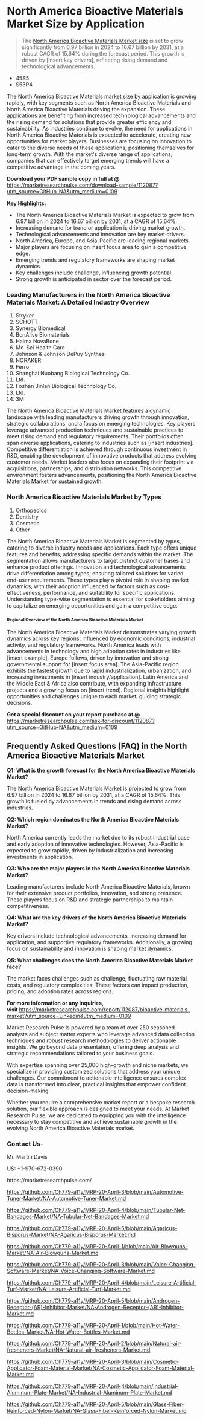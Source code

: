 <h1>North America Bioactive Materials Market&nbsp;Size by Application</h1><blockquote><p>The <a href="https://marketresearchpulse.com/download-sample/112087?utm_source=GitHub-NA&amp;utm_medium=0109">North America Bioactive Materials Market size</a> is set to grow significantly from 6.97 billion in 2024 to 16.67 billion by 2031, at a robust CAGR of 15.64% during the forecast period. This growth is driven by [insert key drivers], reflecting rising demand and technological advancements.</p></blockquote><ul><li>45S5<li> S53P4</li></ul><p>The North America Bioactive Materials market size by application is growing rapidly, with key segments such as North America Bioactive Materials and North America Bioactive Materials driving the expansion. These applications are benefiting from increased technological advancements and the rising demand for solutions that provide greater efficiency and sustainability. As industries continue to evolve, the need for applications in North America Bioactive Materials is expected to accelerate, creating new opportunities for market players. Businesses are focusing on innovation to cater to the diverse needs of these applications, positioning themselves for long-term growth. With the market's diverse range of applications, companies that can effectively target emerging trends will have a competitive advantage in the coming years.</p><p><strong>Download your PDF sample copy in full at @ </strong><a href="https://marketresearchpulse.com/download-sample/112087?utm_source=GitHub-NA&amp;utm_medium=0109">https://marketresearchpulse.com/download-sample/112087?utm_source=GitHub-NA&amp;utm_medium=0109</a></p><p><strong>Key Highlights: </strong></p><ul><li>The North America Bioactive Materials Market is expected to grow from 6.97 billion in 2024 to 16.67 billion by 2031, at a CAGR of 15.64%.</li><li>Increasing demand for trend or application is driving market growth.</li><li>Technological advancements and innovation are key market drivers.</li><li>North America, Europe, and Asia-Pacific are leading regional markets.</li><li>Major players are focusing on insert focus area to gain a competitive edge.</li><li>Emerging trends and regulatory frameworks are shaping market dynamics.</li><li>Key challenges include challenge, influencing growth potential.</li><li>Strong growth is anticipated in sector over the forecast period.</li></ul><h3>Leading Manufacturers in the North America Bioactive Materials Market: A Detailed Industry Overview</h3><ol><li>Stryker</li><li>SCHOTT</li><li>Synergy Biomedical</li><li>BonAlive Biomaterials</li><li>Halma NovaBone</li><li>Mo-Sci Health Care</li><li>Johnson & Johnson DePuy Synthes</li><li>NORAKER</li><li>Ferro</li><li>Shanghai Nuobang Biological Technology Co.</li><li>Ltd.</li><li>Foshan Jinlan Biological Technology Co.</li><li>Ltd.</li><li>3M</li></ol><div class="flex max-w-full flex-col flex-grow"><div class="min-h-8 text-message flex w-full flex-col items-end gap-2 whitespace-normal break-words [.text-message+&amp;]:mt-5" dir="auto" data-message-author-role="assistant" data-message-id="fd8432e4-4910-450d-b182-61b7bfb0a01f" data-message-model-slug="gpt-4o"><div class="flex w-full flex-col gap-1 empty:hidden first:pt-[3px]"><div class="markdown prose w-full break-words dark:prose-invert light"><p>The North America Bioactive Materials Market features a dynamic landscape with leading manufacturers driving growth through innovation, strategic collaborations, and a focus on emerging technologies. Key players leverage advanced production techniques and sustainable practices to meet rising demand and regulatory requirements. Their portfolios often span diverse applications, catering to industries such as [insert industries]. Competitive differentiation is achieved through continuous investment in R&amp;D, enabling the development of innovative products that address evolving customer needs. Market leaders also focus on expanding their footprint via acquisitions, partnerships, and distribution networks. This competitive environment fosters advancements, positioning the North America Bioactive Materials Market for sustained growth.</p></div></div></div></div><h3>North America Bioactive Materials Market by Types</h3><ol><li>Orthopedics<li> Dentistry<li> Cosmetic<li> Other</li></ol><div class="flex max-w-full flex-col flex-grow"><div class="min-h-8 text-message flex w-full flex-col items-end gap-2 whitespace-normal break-words [.text-message+&amp;]:mt-5" dir="auto" data-message-author-role="assistant" data-message-id="084470be-0bb7-4664-bddf-5156b4f41249" data-message-model-slug="gpt-4o-mini"><div class="flex w-full flex-col gap-1 empty:hidden first:pt-[3px]"><div class="markdown prose w-full break-words dark:prose-invert light"><p>The North America Bioactive Materials Market is segmented by types, catering to diverse industry needs and applications. Each type offers unique features and benefits, addressing specific demands within the market. The segmentation allows manufacturers to target distinct customer bases and enhance product offerings. Innovation and technological advancements drive differentiation among types, ensuring tailored solutions for varied end-user requirements. These types play a pivotal role in shaping market dynamics, with their adoption influenced by factors such as cost-effectiveness, performance, and suitability for specific applications. Understanding type-wise segmentation is essential for stakeholders aiming to capitalize on emerging opportunities and gain a competitive edge.</p></div></div></div></div><h3><span style="font-size: 11px;">Regional Overview of the North America Bioactive Materials Market</span></h3><div class="flex max-w-full flex-col flex-grow"><div class="min-h-8 text-message flex w-full flex-col items-end gap-2 whitespace-normal break-words [.text-message+&amp;]:mt-5" dir="auto" data-message-author-role="assistant" data-message-id="e9038762-ce64-4e30-91c9-9bd413514231" data-message-model-slug="gpt-4o-mini"><div class="flex w-full flex-col gap-1 empty:hidden first:pt-[3px]"><div class="markdown prose w-full break-words dark:prose-invert light"><p>The North America Bioactive Materials Market demonstrates varying growth dynamics across key regions, influenced by economic conditions, industrial activity, and regulatory frameworks. North America leads with advancements in technology and high adoption rates in industries like [insert example]. Europe follows, driven by innovation and strong governmental support for [insert focus area]. The Asia-Pacific region exhibits the fastest growth due to rapid industrialization, urbanization, and increasing investments in [insert industry/application]. Latin America and the Middle East &amp; Africa also contribute, with expanding infrastructure projects and a growing focus on [insert trend]. Regional insights highlight opportunities and challenges unique to each market, guiding strategic decisions.</p></div></div></div></div><p><strong>Get a special discount on your report purchase at @ </strong><a href="https://marketresearchpulse.com/ask-for-discount/112087?utm_source=GitHub-NA&amp;utm_medium=0109">https://marketresearchpulse.com/ask-for-discount/112087?utm_source=GitHub-NA&amp;utm_medium=0109</a></p><h2>Frequently Asked Questions (FAQ) in the North America Bioactive Materials Market</h2><p><strong>Q1: What is the growth forecast for the North America Bioactive Materials Market?</strong></p><p>The North America Bioactive Materials Market is projected to grow from 6.97 billion in 2024 to 16.67 billion by 2031, at a CAGR of 15.64%. This growth is fueled by advancements in trends and rising demand across industries.</p><p><strong>Q2: Which region dominates the North America Bioactive Materials Market?</strong></p><p>North America currently leads the market due to its robust industrial base and early adoption of innovative technologies. However, Asia-Pacific is expected to grow rapidly, driven by industrialization and increasing investments in application.</p><p><strong>Q3: Who are the major players in the North America Bioactive Materials Market?</strong></p><p>Leading manufacturers include North America Bioactive Materials, known for their extensive product portfolios, innovation, and strong presence. These players focus on R&amp;D and strategic partnerships to maintain competitiveness.</p><p><strong>Q4: What are the key drivers of the North America Bioactive Materials Market?</strong></p><p>Key drivers include technological advancements, increasing demand for application, and supportive regulatory frameworks. Additionally, a growing focus on sustainability and innovation is shaping market dynamics.</p><p><strong>Q5: What challenges does the North America Bioactive Materials Market face?</strong></p><p>The market faces challenges such as challenge, fluctuating raw material costs, and regulatory complexities. These factors can impact production, pricing, and adoption rates across regions.</p><p><strong>For more information or any inquiries, visit&nbsp;</strong><a href="https://marketresearchpulse.com/report/112087/bioactive-materials-market?utm_source=Linkedin&utm_medium=0109">https://marketresearchpulse.com/report/112087/bioactive-materials-market?utm_source=Linkedin&utm_medium=0109</a></p><p>Market Research Pulse is powered by a team of over 250 seasoned analysts and subject matter experts who leverage advanced data collection techniques and robust research methodologies to deliver actionable insights. We go beyond data presentation, offering deep analysis and strategic recommendations tailored to your business goals.</p><p>With expertise spanning over 25,000 high-growth and niche markets, we specialize in providing customized solutions that address your unique challenges. Our commitment to actionable intelligence ensures complex data is transformed into clear, practical insights that empower confident decision-making.</p><p>Whether you require a comprehensive market report or a bespoke research solution, our flexible approach is designed to meet your needs. At Market Research Pulse, we are dedicated to equipping you with the intelligence necessary to stay competitive and achieve sustainable growth in the evolving North America Bioactive Materials market.</p><h3><strong>Contact Us-</strong></h3><p>Mr. Martin Davis</p><p>US: +1-970-672-0390</p><p>https://marketresearchpulse.com/</p><p><a href="https://github.com/Ch779-a11y/MRP-20-April-3/blob/main/Automotive-Tuner-Market/NA-Automotive-Tuner-Market.md">https://github.com/Ch779-a11y/MRP-20-April-3/blob/main/Automotive-Tuner-Market/NA-Automotive-Tuner-Market.md</a></p><p><a href="https://github.com/Ch779-a11y/MRP-20-April-4/blob/main/Tubular-Net-Bandages-Market/NA-Tubular-Net-Bandages-Market.md">https://github.com/Ch779-a11y/MRP-20-April-4/blob/main/Tubular-Net-Bandages-Market/NA-Tubular-Net-Bandages-Market.md</a></p><p><a href="https://github.com/Ch779-a11y/MRP-20-April-5/blob/main/Agaricus-Bisporus-Market/NA-Agaricus-Bisporus-Market.md">https://github.com/Ch779-a11y/MRP-20-April-5/blob/main/Agaricus-Bisporus-Market/NA-Agaricus-Bisporus-Market.md</a></p><p><a href="https://github.com/Ch779-a11y/MRP-20-April-1/blob/main/Air-Blowguns-Market/NA-Air-Blowguns-Market.md">https://github.com/Ch779-a11y/MRP-20-April-1/blob/main/Air-Blowguns-Market/NA-Air-Blowguns-Market.md</a></p><p><a href="https://github.com/Ch779-a11y/MRP-20-April-3/blob/main/Voice-Changing-Software-Market/NA-Voice-Changing-Software-Market.md">https://github.com/Ch779-a11y/MRP-20-April-3/blob/main/Voice-Changing-Software-Market/NA-Voice-Changing-Software-Market.md</a></p><p><a href="https://github.com/Ch779-a11y/MRP-20-April-4/blob/main/Leisure-Artificial-Turf-Market/NA-Leisure-Artificial-Turf-Market.md">https://github.com/Ch779-a11y/MRP-20-April-4/blob/main/Leisure-Artificial-Turf-Market/NA-Leisure-Artificial-Turf-Market.md</a></p><p><a href="https://github.com/Ch779-a11y/MRP-20-April-5/blob/main/Androgen-Receptor-(AR)-Inhibitor-Market/NA-Androgen-Receptor-(AR)-Inhibitor-Market.md">https://github.com/Ch779-a11y/MRP-20-April-5/blob/main/Androgen-Receptor-(AR)-Inhibitor-Market/NA-Androgen-Receptor-(AR)-Inhibitor-Market.md</a></p><p><a href="https://github.com/Ch779-a11y/MRP-20-April-1/blob/main/Hot-Water-Bottles-Market/NA-Hot-Water-Bottles-Market.md">https://github.com/Ch779-a11y/MRP-20-April-1/blob/main/Hot-Water-Bottles-Market/NA-Hot-Water-Bottles-Market.md</a></p><p><a href="https://github.com/Ch779-a11y/MRP-20-April-2/blob/main/Natural-air-fresheners-Market/NA-Natural-air-fresheners-Market.md">https://github.com/Ch779-a11y/MRP-20-April-2/blob/main/Natural-air-fresheners-Market/NA-Natural-air-fresheners-Market.md</a></p><p><a href="https://github.com/Ch779-a11y/MRP-20-April-3/blob/main/Cosmetic-Applicator-Foam-Material-Market/NA-Cosmetic-Applicator-Foam-Material-Market.md">https://github.com/Ch779-a11y/MRP-20-April-3/blob/main/Cosmetic-Applicator-Foam-Material-Market/NA-Cosmetic-Applicator-Foam-Material-Market.md</a></p><p><a href="https://github.com/Ch779-a11y/MRP-20-April-4/blob/main/Industrial-Aluminum-Plate-Market/NA-Industrial-Aluminum-Plate-Market.md">https://github.com/Ch779-a11y/MRP-20-April-4/blob/main/Industrial-Aluminum-Plate-Market/NA-Industrial-Aluminum-Plate-Market.md</a></p><p><a href="https://github.com/Ch779-a11y/MRP-20-April-5/blob/main/Glass-Fiber-Reinforced-Nylon-Market/NA-Glass-Fiber-Reinforced-Nylon-Market.md">https://github.com/Ch779-a11y/MRP-20-April-5/blob/main/Glass-Fiber-Reinforced-Nylon-Market/NA-Glass-Fiber-Reinforced-Nylon-Market.md</a></p>
